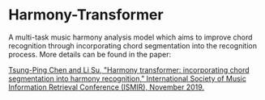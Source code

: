 # Harmony-Transformer
A multi-task music harmony analysis model which aims to improve chord recognition through incorporating chord segmentation into the recognition process. More details can be found in the paper:

[Tsung-Ping Chen and Li Su, "Harmony transformer: incorporating chord segmentation into harmony recognition," International Society of Music Information Retrieval Conference (ISMIR), November 2019.](http://archives.ismir.net/ismir2019/paper/000030.pdf)
